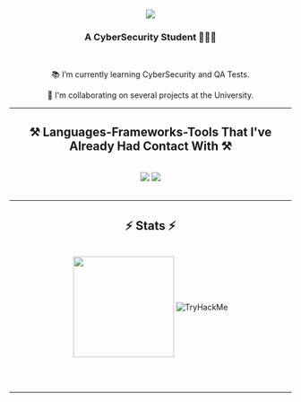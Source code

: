 <h1 align="center">
    <img src="https://readme-typing-svg.herokuapp.com/?font=Righteous&size=35&center=true&vCenter=true&width=500&height=70&duration=4000&pause=1500&lines=Hi+There+👋;+My+Name+is+Luan;+Welcome+to+my+Github!" />
</h1>

<h3 align="center">A CyberSecurity Student 👨🏻‍💻 </h3>

<br/>

<div align="center">
 
 📚 I’m currently learning CyberSecurity and QA Tests.
 
 📝 I'm collaborating on several projects at the University.

 </div>
 
 <hr/>
 
<h2 align="center">⚒️ Languages-Frameworks-Tools That I've Already Had Contact With ⚒️</h2>
<br/>
<div align="center">
    <img src="https://skillicons.dev/icons?i=py,c,cs,js,swift,unity,powershell,bots,discordjs,nodejs,npm,docker,mysql,mongodb" />
    <img src="https://skillicons.dev/icons?i=cypress,fastapi,git,postman,vscode,github,figma,kali,linux,windows" /><br>
</div>

<br/>
<hr/>


<h2 align="center">⚡ Stats ⚡</h2>
<br>
<div align=center>
  <img align="center" height="180em" src="https://github-readme-stats.vercel.app/api?username=LuanR44&show_icons=true&theme=dark&include_all_commits=true&count_private=true"/>
  <img align="center" src="https://tryhackme-badges.s3.amazonaws.com/Bradd.png" alt="TryHackMe">
  <br/>
</div>

<br/><br/>

<hr/>

<br/>
